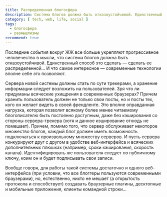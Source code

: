 ```yaml
---
title: Распределенная блогосфера
description: Система блогов должна быть отказоустойчивой. Единственный способ это сделать — сделать ее распределенной... Современные технологии вполне себе это позволяют.
category: [ tech, web, life, social ]
tags:
  - блогосфера
  - размышлизмы
recommend: true
---
```

Последние события вокруг ЖЖ все больше укрепляют прогрессивное человечество в мысли, что система блогов должна
быть отказоустойчивой. Единственный способ это сделать — сделать ее распределенной... И что самое интересное —
современные технологии вполне себе это позволяют.

Сервера новой системы должны стать по сути трекерами, а хранение информации следует возложить на пользователей.
Зря что ли придуманы всяческие ухищрения в современных браузерах? Причем хранить пользователь должен не только
свои посты, но и посты тех, кого он желает видеть в своей френдленте. Это вполне оправданная нагрузка, которая
позволит всякому более менее читаемому блогописателю быть постоянно доступным, даже без кэширования со стороны
сервера-трекера (хотя и данное кэширование отнюдь не помешает). Причем, помимо того, что сервер обслуживает
некоторое множество блогов, каждый блог должен иметь возможность подключаться к произвольному множеству серверов.
И пусть сервера конкурируют друг с другом в удобстве веб-интерфейса и всяческих дополнительных плюшках (например,
сроки кэширования, скорость канала). Идентифицировать же пользователя следует по публичному ключу, коим он
и будет подписывать свои записи.

Вообще говоря, для работы такой системы достаточно и одного веб-интерфейса (при условии, что все блоггеры
пользуются современными браузерами), но, естественно, никто не мешает (а открытость протокола и способствует)
создавать браузерные плагины, десктопные и мобильные приложения, клиенты командной строки...
